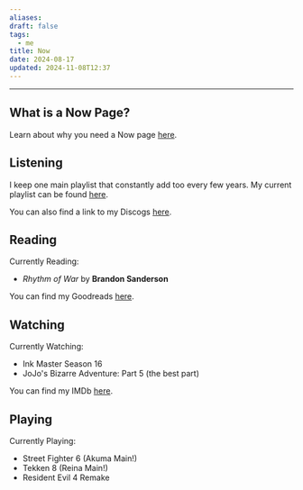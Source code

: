 ```yaml
---
aliases: 
draft: false
tags:
  - me
title: Now
date: 2024-08-17
updated: 2024-11-08T12:37
---
```


-------------------------------------------------------------------------------


## What is a Now Page?

Learn about why you need a Now page [here](https://nownownow.com/about).


## Listening

I keep one main playlist that constantly add too every few years. My current playlist can be found [here](https://open.spotify.com/playlist/3feDlFqrgP49k8q43rpkip?si=2xnKT7-mTcCSmOrkPe-zJA&pi=u-5Fcl0Ir7QaWk).

You can also find a link to my Discogs [here](https://www.discogs.com/user/binky_core).


## Reading

Currently Reading: 
- *Rhythm of War* by **Brandon Sanderson**

You can find my Goodreads [here](https://www.goodreads.com/user/show/119117493).


## Watching

Currently Watching:
- Ink Master Season 16
- JoJo's Bizarre Adventure: Part 5 (the best part)

You can find my IMDb [here](https://www.imdb.com/user/ur42380257/ratings/).

## Playing

Currently Playing:
- Street Fighter 6 (Akuma Main!)
- Tekken 8 (Reina Main!)
- Resident Evil 4 Remake 